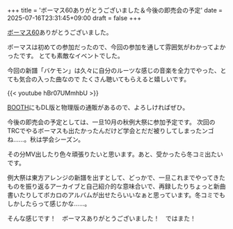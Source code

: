 +++
title = 'ボーマス60ありがとうございました＆今後の即売会の予定'
date = 2025-07-16T23:31:45+09:00
draft = false
+++

[ボーマス60](https://ketto.com/tvm/)ありがとうございました。

ボーマスは初めての参加だったので、今回の参加を通して雰囲気がわかってよかったです。
とても素敵なイベントでした。

今回の新譜「バケモン」は久々に自分のルーツな感じの音楽を全力でやった、とても気合の入った曲なので
たくさん聴いてもらえると嬉しいです。

{{< youtube hBr07UMmhbU >}}

[BOOTH](https://bamboormnc.booth.pm/)にもDL版と物理版の通販があるので、よろしければぜひ。

今後の即売会の予定としては、一旦10月の秋例大祭に参加予定です。
次回のTRCでやるボーマスも出たかったんだけど学会とだだ被りしてしまったンゴね......。秋は学会シーズン。

その分MV出したり色々頑張りたいと思います。あと、受かったら冬コミ出たいです。

例大祭は東方アレンジの新譜を出すとして、どっかで、一旦これまでやってきたものを振り返るアーカイブと自己紹介的な意味合いで、再録したりちょっと新曲書いたりしてボカロのアルバムが出せたらいいなぁと思っています。冬コミでもしかしたらって感じかな......。

そんな感じです！　ボーマスありがとうございました！　ではまた！